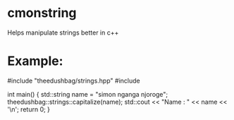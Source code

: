 # cmonstring
Helps manipulate strings better in c++

# Example:

#include "theedushbag/strings.hpp"
#include <iostream>
 
int main()
{
    std::string name = "simon nganga njoroge";
    theedushbag::strings::capitalize(name);
    std::cout << "Name : " << name << '\n';
    return 0;
}
